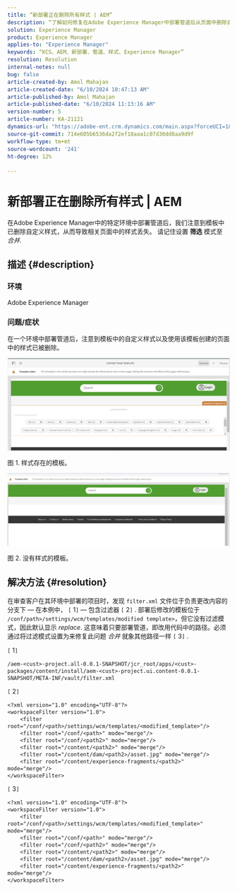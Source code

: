 ```yaml
---
title: “新部署正在删除所有样式 | AEM”
description: “了解如何修复在Adobe Experience Manager中部署管道后从页面中删除自定义样式的问题。”
solution: Experience Manager
product: Experience Manager
applies-to: "Experience Manager"
keywords: “KCS、AEM、新部署、管道、样式、Experience Manager”
resolution: Resolution
internal-notes: null
bug: false
article-created-by: Amol Mahajan
article-created-date: "6/10/2024 10:47:13 AM"
article-published-by: Amol Mahajan
article-published-date: "6/10/2024 11:13:16 AM"
version-number: 5
article-number: KA-21121
dynamics-url: "https://adobe-ent.crm.dynamics.com/main.aspx?forceUCI=1&pagetype=entityrecord&etn=knowledgearticle&id=5a02acc8-1627-ef11-840b-000d3a372703"
source-git-commit: 714e605b6536da2f2ef18aaa1c07d30dd8aa9d9f
workflow-type: tm+mt
source-wordcount: '241'
ht-degree: 12%

---
```


# 新部署正在删除所有样式 | AEM


在Adobe Experience Manager中的特定环境中部署管道后，我们注意到模板中已删除自定义样式，从而导致相关页面中的样式丢失。 请记住设置 <b>筛选</b> 模式至 *合并*.

## 描述 {#description}


### <b>环境</b>

Adobe Experience Manager



### <b>问题/症状</b>

在一个环境中部署管道后，注意到模板中的自定义样式以及使用该模板创建的页面中的样式已被删除。



![](assets/___5c02acc8-1627-ef11-840b-000d3a372703___.png)

图 1. 样式存在的模板。



![](assets/___5e02acc8-1627-ef11-840b-000d3a372703___.png)

图 2. 没有样式的模板。


## 解决方法 {#resolution}


在审查客户在其环境中部署的项目时，发现 `filter.xml` 文件位于负责更改内容的分支下 — 在本例中， `[` 1`]`   — 包含过滤器 `[` 2`]` .
部署后修改的模板位于 `/conf/path>/settings/wcm/templates/modified template>`，但它没有过滤模式，因此默认显示 *replace*.
这意味着只要部署管道，即改用代码中的路径。必须通过将过滤模式设置为来修复此问题 *合并* 就象其他路径一样 `[` 3`]` .

`[` 1`]`


```
/aem-<cust>-project.all-0.0.1-SNAPSHOT/jcr_root/apps/<cust>-packages/content/install/aem-<cust>-project.ui.content-0.0.1-SNAPSHOT/META-INF/vault/filter.xml
```




`[` 2`]`




```
<?xml version="1.0" encoding="UTF-8"?>
<workspaceFilter version="1.0">
    <filter root="/conf/<path>/settings/wcm/templates/<modified_template>"/>
    <filter root="/conf/<path>" mode="merge"/>
    <filter root="/conf/<path2>" mode="merge"/>
    <filter root="/content/<path2>" mode="merge"/>
    <filter root="/content/dam/<path2>/asset.jpg" mode="merge"/>
    <filter root="/content/experience-fragments/<path2>" mode="merge"/>
</workspaceFilter>
```




`[` 3`]`


```
<?xml version="1.0" encoding="UTF-8"?>
<workspaceFilter version="1.0">
    <filter root="/conf/<path>/settings/wcm/templates/<modified_template>" mode="merge"/>
    <filter root="/conf/<path>" mode="merge"/>
    <filter root="/conf/<path2>" mode="merge"/>
    <filter root="/content/<path2>" mode="merge"/>
    <filter root="/content/dam/<path2>/asset.jpg" mode="merge"/>
    <filter root="/content/experience-fragments/<path2>" mode="merge"/>
</workspaceFilter>
```





